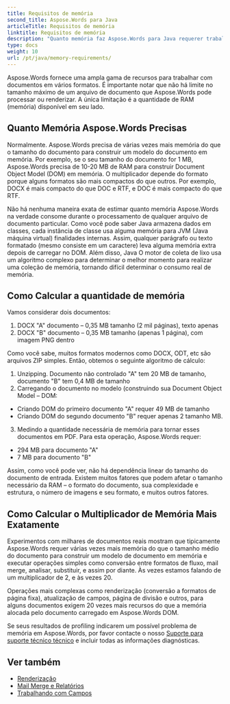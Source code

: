 ```yaml
---
title: Requisitos de memória
second_title: Aspose.Words para Java
articleTitle: Requisitos de memória
linktitle: Requisitos de memória
description: "Quanto memória faz Aspose.Words para Java requerer trabalhar com documentos? Saiba os detalhes."
type: docs
weight: 10
url: /pt/java/memory-requirements/
---
```


Aspose.Words fornece uma ampla gama de recursos para trabalhar com documentos em vários formatos. É importante notar que não há limite no tamanho máximo de um arquivo de documento que Aspose.Words pode processar ou renderizar. A única limitação é a quantidade de RAM (memória) disponível em seu lado.

## Quanto Memória Aspose.Words Precisas

Normalmente. Aspose.Words precisa de várias vezes mais memória do que o tamanho do documento para construir um modelo do documento em memória. Por exemplo, se o seu tamanho do documento for 1 MB, Aspose.Words precisa de 10-20 MB de RAM para construir Document Object Model (DOM) em memória. O multiplicador depende do formato porque alguns formatos são mais compactos do que outros. Por exemplo, DOCX é mais compacto do que DOC e RTF, e DOC é mais compacto do que RTF.

Não há nenhuma maneira exata de estimar quanto memória Aspose.Words na verdade consome durante o processamento de qualquer arquivo de documento particular. Como você pode saber Java armazena dados em classes, cada instância de classe usa alguma memória para JVM (Java máquina virtual) finalidades internas. Assim, qualquer parágrafo ou texto formatado (mesmo consiste em um caractere) leva alguma memória extra depois de carregar no DOM. Além disso, Java O motor de coleta de lixo usa um algoritmo complexo para determinar o melhor momento para realizar uma coleção de memória, tornando difícil determinar o consumo real de memória.

## Como Calcular a quantidade de memória

Vamos considerar dois documentos:

1. DOCX "A" documento – 0,35 MB tamanho (2 mil páginas), texto apenas
2. DOCX "B" documento – 0,35 MB tamanho (apenas 1 página), com imagem PNG dentro

Como você sabe, muitos formatos modernos como DOCX, ODT, etc são arquivos ZIP simples. Então, obtemos o seguinte algoritmo de cálculo:
1. Unzipping. Documento não controlado "A" tem 20 MB de tamanho, documento "B" tem 0,4 MB de tamanho
2. Carregando o documento no modelo (construindo sua Document Object Model – DOM:
* Criando DOM do primeiro documento "A" requer 49 MB de tamanho
* Criando DOM do segundo documento "B" requer apenas 2 tamanho MB.
3. Medindo a quantidade necessária de memória para tornar esses documentos em PDF. Para esta operação, Aspose.Words requer:
  * 294 MB para documento "A"
  * 7 MB para documento "B"

Assim, como você pode ver, não há dependência linear do tamanho do documento de entrada. Existem muitos fatores que podem afetar o tamanho necessário da RAM – o formato do documento, sua complexidade e estrutura, o número de imagens e seu formato, e muitos outros fatores.

## Como Calcular o Multiplicador de Memória Mais Exatamente

Experimentos com milhares de documentos reais mostram que tipicamente Aspose.Words requer várias vezes mais memória do que o tamanho médio do documento para construir um modelo de documento em memória e executar operações simples como conversão entre formatos de fluxo, mail merge, analisar, substituir, e assim por diante. Às vezes estamos falando de um multiplicador de 2, e às vezes 20.

Operações mais complexas como renderização (conversão a formatos de página fixa), atualização de campos, página de divisão e outros, para alguns documentos exigem 20 vezes mais recursos do que a memória alocada pelo documento carregado em Aspose.Words DOM.

Se seus resultados de profiling indicarem um possível problema de memória em Aspose.Words, por favor contacte o nosso [Suporte para suporte técnico técnico](/words/pt/java/technical-support/) e incluir todas as informações diagnósticas.

## Ver também

* [Renderização](/words/pt/java/rendering/)
* [Mail Merge e Relatórios](https://docs.aspose.com/words/java/mail-merge-and-reporting/)
* [Trabalhando com Campos](/words/pt/java/working-with-fields/)